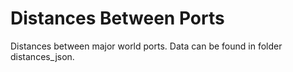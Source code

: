 # Distances Between Ports

Distances between major world ports. Data can be found in folder distances_json.
